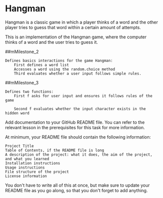 # Hangman
Hangman is a classic game in which a player thinks of a word and the other player tries to guess that word within a certain amount of attempts.

This is an implementation of the Hangman game, where the computer thinks of a word and the user tries to guess it. 


##mMilestone_2

    Defines basics interactions for the game Hangman:
        First defines a word list
        Accesses a word using the random.choice method
        Third evaluates whether a user input follows simple rules.


##mMilestone_3

    Defines two functions:
        First f asks for user input and ensures it follows rules of the game 

        Second f evaluates whether the input character exists in the hidden word

Add documentation to your GitHub README file. You can refer to the relevant lesson in the prerequisites for this task for more information.

At minimum, your README file should contain the following information:

    Project Title
    Table of Contents, if the README file is long
    A description of the project: what it does, the aim of the project, and what you learned
    Installation instructions
    Usage instructions
    File structure of the project
    License information

You don't have to write all of this at once, but make sure to update your README file as you go along, so that you don't forget to add anything.

